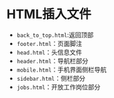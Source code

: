 # HTML插入文件

* `back_to_top.html`:返回顶部
* `footer.html`：页面脚注
* `head.html`：头信息文件
* `header.html`：导航栏部分
* `mobile.html`：手机界面侧栏导航
* `sidebar.html`：侧栏部分
* `jobs.html`：开放工作岗位部分

